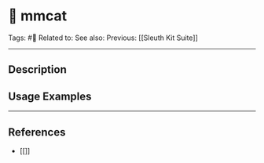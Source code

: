 # 💢 mmcat
Tags: #💢
Related to: 
See also: 
Previous: [[Sleuth Kit Suite]]

---
## Description


## Usage Examples


---
## References
- [[]]